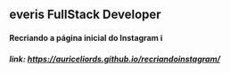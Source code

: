 ##  everis FullStack Developer

####   Recriando a página inicial do Instagram :information_source:

#####  link: https://auriceliords.github.io/recriandoinstagram/

